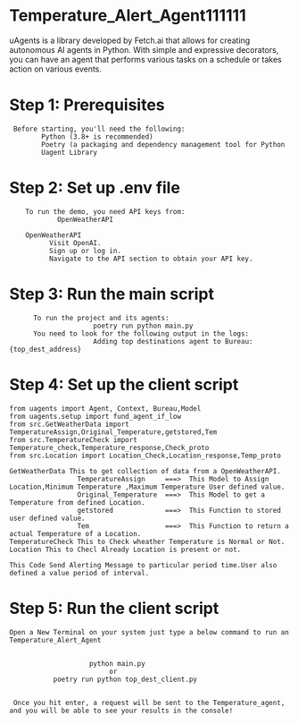 # Temperature_Alert_Agent111111

uAgents is a library developed by Fetch.ai that allows for creating autonomous AI agents in Python. With simple and expressive decorators, you can have an agent that performs various tasks on a schedule or takes action on various events.

# Step 1: Prerequisites
     Before starting, you'll need the following:
            Python (3.8+ is recommended)
            Poetry (a packaging and dependency management tool for Python
            Uagent Library
# Step 2: Set up .env file
        To run the demo, you need API keys from:
                OpenWeatherAPI
                
        OpenWeatherAPI
              Visit OpenAI.
              Sign up or log in.
              Navigate to the API section to obtain your API key.

# Step 3: Run the main script
          To run the project and its agents:
                         poetry run python main.py
          You need to look for the following output in the logs:
                         Adding top destinations agent to Bureau: {top_dest_address}

# Step 4: Set up the client script
          
    from uagents import Agent, Context, Bureau,Model
    from uagents.setup import fund_agent_if_low
    from src.GetWeatherData import TemperatureAssign,Original_Temperature,getstored,Tem
    from src.TemperatureCheck import Temperature_check,Temperature_response,Check_proto
    from src.Location import Location_Check,Location_response,Temp_proto

    GetWeatherData This to get collection of data from a OpenWeatherAPI.
                     TemperatureAssign     ===>  This Model to Assign Location,Minimum Temperature ,Maximum Temperature User defined value.
                     Original_Temperature  ===>  This Model to get a Temperature from defined Location.
                     getstored             ===>  This Function to stored user defined value.
                     Tem                   ===>  This Function to return a actual Temperature of a Location.
    TemperatureCheck This to Check wheather Temperature is Normal or Not.
    Location This to Checl Already Location is present or not.

    This Code Send Alerting Message to particular period time.User also defined a value period of interval.

# Step 5: Run the client script

    Open a New Terminal on your system just type a below command to run an Temperature_Alert_Agent


                        python main.py 
                             or
               poetry run python top_dest_client.py


     Once you hit enter, a request will be sent to the Temperature_agent, and you will be able to see your results in the console!



                     
                







  

                




